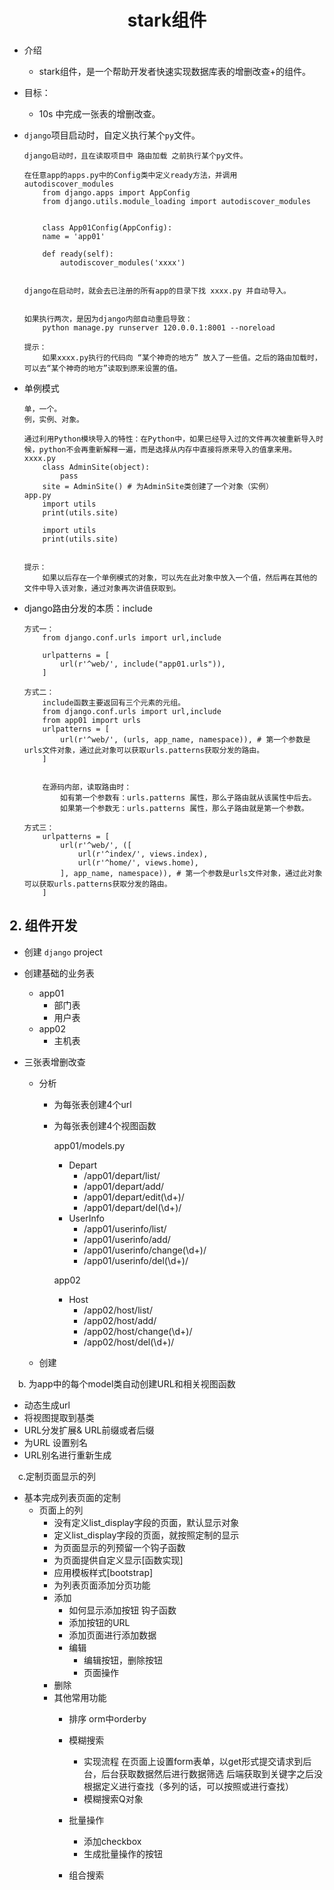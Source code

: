 <center><h1>stark组件</h1></center>

- 介绍

  - stark组件，是一个帮助开发者快速实现数据库表的增删改查+的组件。
- 目标：

  - 10s 中完成一张表的增删改查。

- `django`项目启动时，自定义执行某个`py`文件。

  ```
  django启动时，且在读取项目中 路由加载 之前执行某个py文件。
  
  在任意app的apps.py中的Config类中定义ready方法，并调用autodiscover_modules
      from django.apps import AppConfig
      from django.utils.module_loading import autodiscover_modules
  
  
      class App01Config(AppConfig):
      name = 'app01'
  
      def ready(self):
          autodiscover_modules('xxxx')
  
  
  django在启动时，就会去已注册的所有app的目录下找 xxxx.py 并自动导入。
  
  
  如果执行两次，是因为django内部自动重启导致：
      python manage.py runserver 120.0.0.1:8001 --noreload
  
  提示：
      如果xxxx.py执行的代码向 “某个神奇的地方” 放入了一些值。之后的路由加载时，可以去“某个神奇的地方”读取到原来设置的值。
  ```

  

- 单例模式

  ```
  单，一个。
  例，实例、对象。
  
  通过利用Python模块导入的特性：在Python中，如果已经导入过的文件再次被重新导入时候，python不会再重新解释一遍，而是选择从内存中直接将原来导入的值拿来用。
  xxxx.py
      class AdminSite(object):
          pass
      site = AdminSite() # 为AdminSite类创建了一个对象（实例）
  app.py
      import utils
      print(utils.site)
  
      import utils
      print(utils.site)
  
  
  提示：
      如果以后存在一个单例模式的对象，可以先在此对象中放入一个值，然后再在其他的文件中导入该对象，通过对象再次讲值获取到。
  ```

  

- django路由分发的本质：include

  ```
  方式一：
      from django.conf.urls import url,include
  
      urlpatterns = [
          url(r'^web/', include("app01.urls")),
      ]
  
  方式二：
      include函数主要返回有三个元素的元组。
      from django.conf.urls import url,include
      from app01 import urls
      urlpatterns = [
          url(r'^web/', (urls, app_name, namespace)), # 第一个参数是urls文件对象，通过此对象可以获取urls.patterns获取分发的路由。
      ]
  
  
      在源码内部，读取路由时：
          如有第一个参数有：urls.patterns 属性，那么子路由就从该属性中后去。
          如果第一个参数无：urls.patterns 属性，那么子路由就是第一个参数。
  
  方式三：
      urlpatterns = [
          url(r'^web/', ([
              url(r'^index/', views.index),
              url(r'^home/', views.home),
          ], app_name, namespace)), # 第一个参数是urls文件对象，通过此对象可以获取urls.patterns获取分发的路由。
      ]
  ```

  

## 2. 组件开发

- 创建 `django` project
- 创建基础的业务表
   - app01
      - 部门表
      - 用户表
   - app02
      - 主机表

- 三张表增删改查
  - 分析

    - 为每张表创建4个url

    - 为每张表创建4个视图函数

      app01/models.py

      - Depart
        - /app01/depart/list/
        - /app01/depart/add/
        - /app01/depart/edit(\d+)/
        - /app01/depart/del(\d+)/
      - UserInfo
        - /app01/userinfo/list/
        - /app01/userinfo/add/
        - /app01/userinfo/change(\d+)/
        - /app01/userinfo/del(\d+)/

      app02

      - Host
        - /app02/host/list/
        - /app02/host/add/
        - /app02/host/change(\d+)/
        - /app02/host/del(\d+)/

  - 创建

&emsp;b. 为app中的每个model类自动创建URL和相关视图函数

- 动态生成url
- 将视图提取到基类
- URL分发扩展& URL前缀或者后缀
- 为URL 设置别名
- URL别名进行重新生成

&emsp;c.定制页面显示的列

- 基本完成列表页面的定制
    - 页面上的列
      - 没有定义list_display字段的页面，默认显示对象
      - 定义list_display字段的页面，就按照定制的显示
      - 为页面显示的列预留一个钩子函数
      - 为页面提供自定义显示[函数实现]
      - 应用模板样式[bootstrap]
      - 为列表页面添加分页功能
      - 添加
        - 如何显示添加按钮 钩子函数
        - 添加按钮的URL
        - 添加页面进行添加数据
        - 编辑
            - 编辑按钮，删除按钮
            - 页面操作
      - 删除
      - 其他常用功能
        - 排序  orm中orderby
        - 模糊搜索
            - 实现流程  在页面上设置form表单，以get形式提交请求到后台，后台获取数据然后进行数据筛选
                           后端获取到关键字之后没根据定义进行查找（多列的话，可以按照或进行查找）
            - 模糊搜索Q对象
            
        - 批量操作
            - 添加checkbox
            - 生成批量操作的按钮
            
        - 组合搜索
        